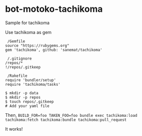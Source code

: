 bot-motoko-tachikoma
====================

Sample for tachikoma

Use tachikoma as gem

```
 /Gemfile
source "https://rubygems.org"
gem 'tachikoma', github: 'sanemat/tachikoma'
```

```
 /.gitignore
/repos/*
!/repos/.gitkeep
```

```
 /Rakefile
require 'bundler/setup'
require 'tachikoma/tasks'
```

```
$ mkdir -p data
$ mkdir -p repos
$ touch repos/.gitkeep
# Add your yaml file
```

Then, `BUILD_FOR=foo TAKEN_FOO=foo bundle exec tachikoma:load tachikoma:fetch tachikoma:bundle tachikoma:pull_request`

It works!

